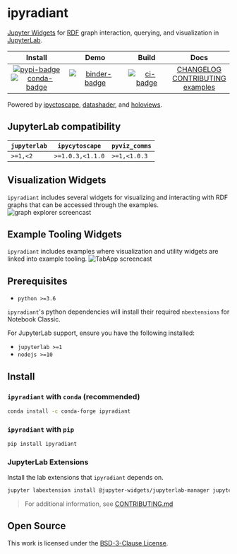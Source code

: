 # ipyradiant

[Jupyter Widgets][widgets] for [RDF][rdf] graph interaction, querying, and visualization
in [JupyterLab][jupyterlab].

|                           Install                           |            Demo             |        Build        |                          Docs                           |
| :---------------------------------------------------------: | :-------------------------: | :-----------------: | :-----------------------------------------------------: |
| [![pypi-badge][]][pypi] <br/> [![conda-badge]][conda-forge] | [![binder-badge][]][binder] | [![ci-badge][]][ci] | [CHANGELOG][] <br/> [CONTRIBUTING][] <br/> [examples][] |

Powered by [ipyctoscape][ipycytoscape], [datashader][datashader], and
[holoviews][holoviews].

## JupyterLab compatibility

| `jupyterlab` | `ipycytoscape`   | `pyviz_comms` |
| ------------ | ---------------- | ------------- |
| `>=1,<2`     | `>=1.0.3,<1.1.0` | `>=1,<1.0.3`  |

## Visualization Widgets

`ipyradiant` includes several widgets for visualizing and interacting with RDF graphs
that can be accessed through the examples. ![graph explorer screencast][screencast1]

## Example Tooling Widgets

`ipyradiant` includes examples where visualization and utility widgets are linked into
example tooling. ![TabApp screencast][screencast2]

## Prerequisites

- `python >=3.6`

`ipyradiant`'s python dependencies will install their required `nbextensions` for
Notebook Classic.

For JupyterLab support, ensure you have the following installed:

- `jupyterlab >=1`
- `nodejs >=10`

## Install

### `ipyradiant` with `conda` (recommended)

```bash
conda install -c conda-forge ipyradiant
```

### `ipyradiant` with `pip`

```bash
pip install ipyradiant
```

### JupyterLab Extensions

Install the lab extensions that `ipyradiant` depends on.

```bash
jupyter labextension install @jupyter-widgets/jupyterlab-manager jupyter-cytoscape @pyviz/jupyterlab_pyviz qgrid2
```

> For additional information, see [CONTRIBUTING.md][contributing]

## Open Source

This work is licensed under the [BSD-3-Clause License][license].

[license]: https://github.com/jupyrdf/ipyradiant/tree/master/LICENSE
[examples]: https://github.com/jupyrdf/ipyradiant/tree/master/index.ipynb
[contributing]: https://github.com/jupyrdf/ipyradiant/tree/master/CONTRIBUTING.md
[changelog]: https://github.com/jupyrdf/ipyradiant/tree/master/CHANGELOG.md
[ci-badge]: https://github.com/jupyrdf/ipyradiant/workflows/CI/badge.svg
[ci]: https://github.com/jupyrdf/ipyradiant/actions?query=workflow%3ACI+branch%3Amaster
[datashader]: https://datashader.org/
[binder-badge]: https://mybinder.org/badge_logo.svg
[binder]:
  https://mybinder.org/v2/gh/jupyrdf/ipyradiant/master?urlpath=lab/tree/index.ipynb
[holoviews]: http://holoviews.org/
[ipycytoscape]: https://github.com/QuantStack/ipycytoscape
[jupyterlab]: https://github.com/jupyterlab/jupyterlab
[widgets]: https://jupyter.org/widgets
[rdf]: https://www.w3.org/RDF/
[screencast1]:
  https://user-images.githubusercontent.com/32652349/105388329-852e3080-5be4-11eb-95a2-6a6c199e619a.gif
[screencast2]:
  https://user-images.githubusercontent.com/32652349/90517340-44148a80-e133-11ea-9ee4-add09ee2c0d4.gif
[pypi]: https://pypi.org/project/ipyradiant
[pypi-badge]: https://img.shields.io/pypi/v/ipyradiant
[conda-badge]: https://img.shields.io/conda/vn/conda-forge/ipyradiant
[conda-forge]: https://anaconda.org/conda-forge/ipyradiant/
